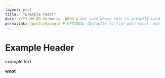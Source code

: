 ```yaml
---
layout: post
title:  "Example Post!"
date: YYYY-MM-DD hh:mm:ss -0000 # Not sure where this is actually used
permalink: /posts/example # OPTIONAL (Defaults to file path minus .md)
---
```


# Example Header

_example text_

**woot**